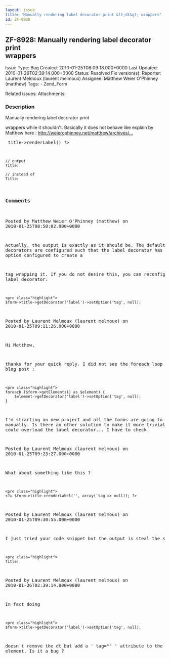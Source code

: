```yaml
---
layout: issue
title: "Manually rendering label decorator print &lt;dt&gt; wrappers"
id: ZF-8928
---
```


ZF-8928: Manually rendering label decorator print <dt> wrappers
---------------------------------------------------------------

 Issue Type: Bug Created: 2010-01-25T08:09:18.000+0000 Last Updated: 2010-01-26T02:39:14.000+0000 Status: Resolved Fix version(s): 
 Reporter:  Laurent Melmoux (laurent melmoux)  Assignee:  Matthew Weier O'Phinney (matthew)  Tags: - Zend\_Form
 
 Related issues: 
 Attachments: 
### Description

Manually rendering label decorator print

 wrappers while it shouldn't. Basically it does not behave like explain by Matthew here : http://weierophinney.net/matthew/archives/… 
    <pre class="highlight">
    <?php echo $form->title->renderLabel() ?>
    
    // output
    Title:
    
    // instead of
    Title:


 

 

### Comments

Posted by Matthew Weier O'Phinney (matthew) on 2010-01-25T08:50:02.000+0000

Actually, the output is exactly as it should be. The default decorators are configured such that the label decorator has the "tag" option configured to create a

 tag wrapping it. If you do not desire this, you can reconfigure the label decorator:

 
    <pre class="highlight">
    $form->title->getDecorator('label')->setOption('tag', null);


 

 

Posted by Laurent Melmoux (laurent melmoux) on 2010-01-25T09:11:26.000+0000

Hi Matthew,

thanks for your quick reply. I did not see the foreach loop in your blog post :

 
    <pre class="highlight">
    foreach ($form->getElements() as $element) {
        $element->getDecorator('label')->setOption('tag', null);
    }


I'm strarting an new project and all the forms are going to be render manually. Is there an other solution to make it more trivial ? May be I could overload the label decorator... I have to check.

 

 

Posted by Laurent Melmoux (laurent melmoux) on 2010-01-25T09:23:27.000+0000

What about something like this ?

 
    <pre class="highlight">
    <?= $form->title->renderLabel('', array('tag'=> null)); ?>


 

 

Posted by Laurent Melmoux (laurent melmoux) on 2010-01-25T09:30:55.000+0000

I just tried your code snippet but the output is steal the same :

 
    <pre class="highlight">
    Title: 


 

 

Posted by Laurent Melmoux (laurent melmoux) on 2010-01-26T02:39:14.000+0000

In fact doing

 
    <pre class="highlight">
    $form->title->getDecorator('label')->setOption('tag', null);


doesn't remove the dt but add a ' tag="" ' attribute to the label element. Is it a bug ?

 

 